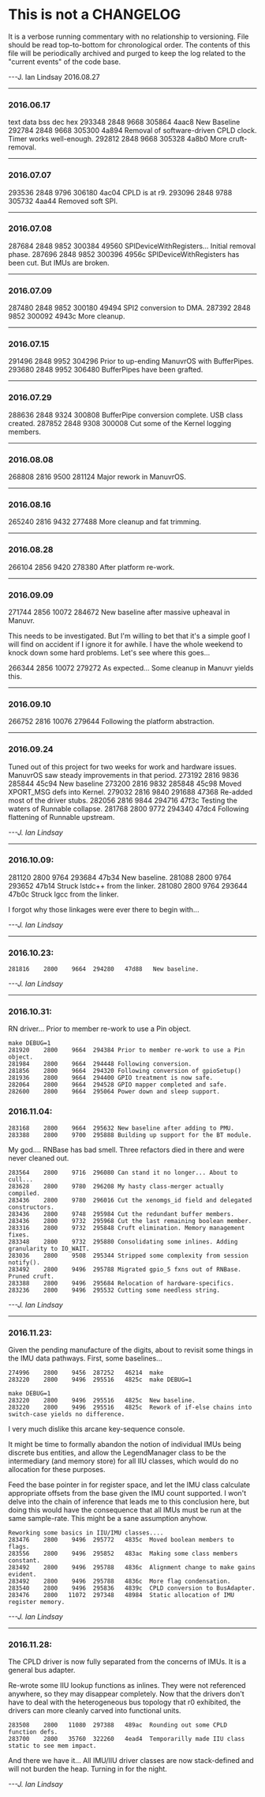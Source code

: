 # This is not a CHANGELOG
It is a verbose running commentary with no relationship to versioning.
File should be read top-to-bottom for chronological order.
The contents of this file will be periodically archived and purged to keep the log related to the "current events" of the code base.

---J. Ian Lindsay 2016.08.27

------

### 2016.06.17

   text    data     bss     dec     hex
 293348    2848    9668  305864   4aac8 New Baseline
 292784    2848    9668  305300   4a894 Removal of software-driven CPLD clock. Timer works well-enough.
 292812    2848    9668  305328   4a8b0 More cruft-removal.

------

### 2016.07.07
 293536    2848    9796  306180   4ac04 CPLD is at r9.
 293096    2848    9788  305732   4aa44 Removed soft SPI.

------

### 2016.07.08
 287684    2848    9852  300384   49560 SPIDeviceWithRegisters... Initial removal phase.
 287696    2848    9852  300396   4956c SPIDeviceWithRegisters has been cut. But IMUs are broken.

------

### 2016.07.09
 287480    2848    9852  300180   49494 SPI2 conversion to DMA.
 287392    2848    9852  300092   4943c More cleanup.

------

### 2016.07.15
 291496    2848    9952  304296   Prior to up-ending ManuvrOS with BufferPipes.
 293680    2848    9952  306480   BufferPipes have been grafted.

------

### 2016.07.29
 288636    2848    9324  300808   BufferPipe conversion complete. USB class created.
 287852    2848    9308  300008   Cut some of the Kernel logging members.

------

### 2016.08.08
 268808    2816    9500  281124   Major rework in ManuvrOS.

------

### 2016.08.16
 265240    2816    9432  277488   More cleanup and fat trimming.

------

### 2016.08.28
 266104    2856    9420  278380   After platform re-work.

------

### 2016.09.09
 271744    2856   10072  284672   New baseline after massive upheaval in Manuvr.

This needs to be investigated. But I'm willing to bet that it's a simple goof I will find on accident if I ignore it for awhile. I have the whole weekend to knock down some hard problems. Let's see where this goes...

 266344    2856   10072  279272   As expected... Some cleanup in Manuvr yields this.

------

### 2016.09.10
   266752    2816   10076  279644   Following the platform abstraction.

------

### 2016.09.24
Tuned out of this project for two weeks for work and hardware issues. ManuvrOS
  saw steady improvements in that period.
  273192    2816    9836  285844   45c94   New baseline
  273200    2816    9832  285848   45c98   Moved XPORT_MSG defs into Kernel.
  279032    2816    9840  291688   47368   Re-added most of the driver stubs.
  282056    2816    9844  294716   47f3c   Testing the waters of Runnable collapse.
  281768    2800    9772  294340   47dc4   Following flattening of Runnable upstream.

_---J. Ian Lindsay_

------

### 2016.10.09:
  281120    2800    9764  293684   47b34   New baseline.
  281088    2800    9764  293652   47b14   Struck lstdc++ from the linker.
  281080    2800    9764  293644   47b0c   Struck lgcc from the linker.

I forgot why those linkages were ever there to begin with...

_---J. Ian Lindsay_

------

### 2016.10.23:

    281816    2800    9664  294280   47d88   New baseline.

_---J. Ian Lindsay_

------

### 2016.10.31:

RN driver... Prior to member re-work to use a Pin object.

    make DEBUG=1
    281920    2800    9664  294384 Prior to member re-work to use a Pin object.
    281984    2800    9664  294448 Following conversion.
    281856    2800    9664  294320 Following conversion of gpioSetup()
    281936    2800    9664  294400 GPIO treatment is now safe.
    282064    2800    9664  294528 GPIO mapper completed and safe.
    282600    2800    9664  295064 Power down and sleep support.

### 2016.11.04:

    283168    2800    9664  295632 New baseline after adding to PMU.
    283388    2800    9700  295888 Building up support for the BT module.

My god.... RNBase has bad smell. Three refactors died in there and were never cleaned out.

    283564    2800    9716  296080 Can stand it no longer... About to cull...
    283628    2800    9780  296208 My hasty class-merger actually compiled.
    283436    2800    9780  296016 Cut the xenomgs_id field and delegated constructors.
    283436    2800    9748  295984 Cut the redundant buffer members.
    283436    2800    9732  295968 Cut the last remaining boolean member.
    283316    2800    9732  295848 Cruft elimination. Memory management fixes.
    283348    2800    9732  295880 Consolidating some inlines. Adding granularity to IO_WAIT.
    283036    2800    9508  295344 Stripped some complexity from session notify().
    283492    2800    9496  295788 Migrated gpio_5 fxns out of RNBase. Pruned cruft.
    283388    2800    9496  295684 Relocation of hardware-specifics.
    283236    2800    9496  295532 Cutting some needless string.

_---J. Ian Lindsay_

------

### 2016.11.23:

Given the pending manufacture of the digits, about to revisit some things in the IMU data pathways. First, some baselines...

    274996    2800    9456  287252   46214  make
    283220    2800    9496  295516   4825c  make DEBUG=1

    make DEBUG=1
    283220    2800    9496  295516   4825c  New baseline.
    283220    2800    9496  295516   4825c  Rework of if-else chains into switch-case yields no difference.

I very much dislike this arcane key-sequence console.

It might be time to formally abandon the notion of individual IMUs being discrete bus entities, and allow the LegendManager class to be the intermediary (and memory store) for all IIU classes, which would do no allocation for these purposes.

Feed the base pointer in for register space, and let the IMU class calculate appropriate offsets from the base given the IMU count supported. I won't delve into the chain of inference that leads me to this conclusion here, but doing this would have the consequence that all IMUs must be run at the same sample-rate. This might be a sane assumption anyhow.

    Reworking some basics in IIU/IMU classes....
    283476    2800    9496  295772   4835c  Moved boolean members to flags.
    283556    2800    9496  295852   483ac  Making some class members constant.
    283492    2800    9496  295788   4836c  Alignment change to make gains evident.
    283492    2800    9496  295788   4836c  More flag condensation.
    283540    2800    9496  295836   4839c  CPLD conversion to BusAdapter.
    283476    2800   11072  297348   48984  Static allocation of IMU register memory.

_---J. Ian Lindsay_

------

### 2016.11.28:

The CPLD driver is now fully separated from the concerns of IMUs. It is a general bus adapter.

Re-wrote some IIU lookup functions as inlines. They were not referenced anywhere, so they may disappear completely. Now that the drivers don't have to deal with the heterogeneous bus topology that r0 exhibited, the drivers can more cleanly carved into functional units.

    283508    2800   11080  297388   489ac  Rounding out some CPLD function defs.
    283700    2800   35760  322260   4ead4  Temporarilly made IIU class static to see mem impact.

And there we have it... All IMU/IIU driver classes are now stack-defined and will not burden the heap.
Turning in for the night.

_---J. Ian Lindsay_
